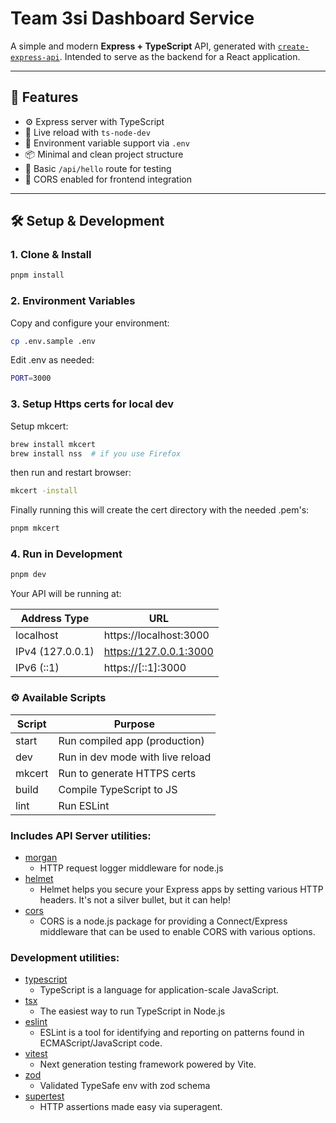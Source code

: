 # Team 3si Dashboard Service

A simple and modern **Express + TypeScript** API, generated with [`create-express-api`](https://github.com/w3cj/create-express-api). Intended to serve as the backend for a React application.

---

## 🚀 Features

- ⚙️ Express server with TypeScript
- 🔄 Live reload with `ts-node-dev`
- 🌱 Environment variable support via `.env`
- 📦 Minimal and clean project structure
- 🧪 Basic `/api/hello` route for testing
- 🤝 CORS enabled for frontend integration

---

## 🛠 Setup & Development

### 1. Clone & Install

```bash
pnpm install
```

### 2. Environment Variables
Copy and configure your environment:

```bash
cp .env.sample .env
```

Edit .env as needed:

```bash
PORT=3000
```

### 3. Setup Https certs for local dev

Setup mkcert:
```bash
brew install mkcert
brew install nss  # if you use Firefox
```

then run and restart browser:
```bash
mkcert -install
```

Finally running this will create the cert directory with the needed .pem's:

```bash
pnpm mkcert
```

### 4. Run in Development

```bash
pnpm dev
```

Your API will be running at:

| Address Type       | URL                    |
|--------------------|------------------------|
| localhost          | https://localhost:3000 |
| IPv4 (127.0.0.1)   | https://127.0.0.1:3000 |
| IPv6 (::1)         | https://[::1]:3000     |

### ⚙️ Available Scripts
| Script | Purpose                          |
|--------|----------------------------------|
| start  | Run compiled app (production)    |
| dev    | Run in dev mode with live reload |
| mkcert | Run to generate HTTPS certs      |
| build  | Compile TypeScript to JS         |
| lint   | Run ESLint                       |



### Includes API Server utilities:

- [morgan](https://www.npmjs.com/package/morgan)
  - HTTP request logger middleware for node.js
- [helmet](https://www.npmjs.com/package/helmet)
  - Helmet helps you secure your Express apps by setting various HTTP headers. It's not a silver bullet, but it can help!
- [cors](https://www.npmjs.com/package/cors)
  - CORS is a node.js package for providing a Connect/Express middleware that can be used to enable CORS with various options.

### Development utilities:

- [typescript](https://www.npmjs.com/package/typescript)
  - TypeScript is a language for application-scale JavaScript.
- [tsx](https://www.npmjs.com/package/tsx)
  - The easiest way to run TypeScript in Node.js
- [eslint](https://www.npmjs.com/package/eslint)
  - ESLint is a tool for identifying and reporting on patterns found in ECMAScript/JavaScript code.
- [vitest](https://www.npmjs.com/package/vitest)
  - Next generation testing framework powered by Vite.
- [zod](https://www.npmjs.com/package/zod)
  - Validated TypeSafe env with zod schema
- [supertest](https://www.npmjs.com/package/supertest)
  - HTTP assertions made easy via superagent.
